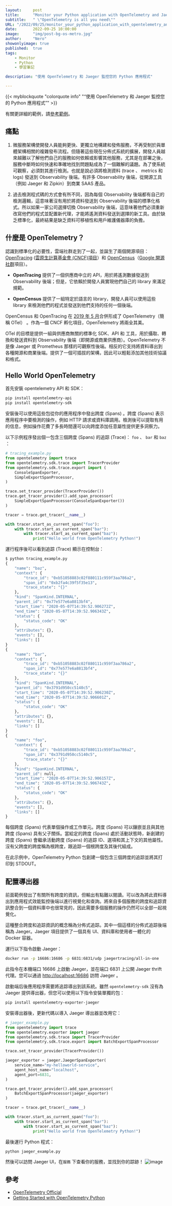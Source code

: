 ```yaml
---
layout:     post
title:      "Monitor your Python application with OpenTelemetry and Jaeger"
subtitle:   " \"OpenTelemetry is all you need\""
URL: "/2022/09/25/monitor_your_python_application_with_opentelemetry_and_jaeger/"
date:       2022-09-25 10:00:00
image:      "img/post-bg-os-metro.jpg"
author:     "Nero"
showonlyimage: true
published:  true 
tags:
    - Monitor
    - Python
    - 學習筆記

description: "使用 OpenTelemetry 和 Jaeger 監控您的 Python 應用程式"

---
```


{{< myblockquote "colorquote info" "“使用 OpenTelemetry 和 Jaeger 監控您的 Python 應用程式”" >}}

有關更詳細的範例，請[參考範例](https://github.com/open-telemetry/opentelemetry-python/tree/main/docs/examples)。

## 痛點
1. 微服務架構使開發人員能夠更快、更獨立地構建和發佈服務，不再受制於與單體架構相關的複雜發布流程。但隨著這些現在分佈式系統的擴展，開發人員越來越難以了解他們自己的服務如何依賴或影響其他服務，尤其是在部署之後，服務中斷時如何快速和準確地找到問題點成為了一個難解的議題。為了使系統可觀察，必須對其進行檢測。也就是說必須將檢測資料 (trace 、 metrics 和 logs) 發送到 Observability 後端。有許多 Observability 後端，從開源工具（例如 Jaeger 和 Zipkin）到商業 SAAS 產品。

2. 過去檢測程式碼的方式會有所不同，因為每個 Observability 後端都有自己的檢測邏輯，這意味著沒有用於將資料發送到 Observability 後端的標準化格式。所以如果一家公司選擇切換 Observability 後端，這意味著他們必須重新改寫他們的程式並配置新代理，才能將遙測資料發送到選擇的新工具。由於缺乏標準化，最終結果是缺乏資料可移植性和用戶維護儀器庫的負擔。

## 什麼是 OpenTelemetry？
認識到標準化的必要性，雲端社群走到了一起，並誕生了兩個開源項目：[OpenTracing](https://opentracing.io) ([雲原生計算基金會 (CNCF)項目](https://www.cncf.io)）和 [OpenCensus](https://opencensus.io)（[Google 開源社群](https://opensource.google/)項目）。

- **OpenTracing** 提供了一個供應商中立的 API，用於將遙測數據發送到 Observability 後端；但是，它依賴於開發人員實現他們自己的 library 來滿足規範。

- **OpenCensus** 提供了一組特定於語言的 library，開發人員可以使用這些 library 來檢測他們的程式並發送到他們支持的任何一個後端。

OpenCensus 和 OpenTracing 在 [2019 年 5 月](https://www.cncf.io/blog/2021/08/26/opentelemetry-becomes-a-cncf-incubating-project/)合併形成了 OpenTelemetry（簡稱 OTel） 。作為一個 CNCF 孵化項目，OpenTelemetry 將兩全其美。

OTel 的目標是提供一組與供應商無關的標準化 SDK、API 和 工具，用於攝取、轉換和發送資料到 Observability 後端（即開源或商業供應商）。OpenTelemetry 不是像 Jaeger 或 Prometheus 那樣的可觀察性後端。相反的它支持將資料導出到各種開源和商業後端。提供了一個可插拔的架構，因此可以輕鬆添加其他技術協議和格式。


## Hello World OpenTelemetry

首先安裝 opentelemetry API 和 SDK：

```bash
pip install opentelemetry-api
pip install opentelemetry-sdk
```

安裝後可以使用這些包從你的應用程序中發出跨度 (Spans) 。跨度 (Spans) 表示應用程序中要檢測的操作，例如 HTTP 請求或資料庫調用。檢測後可以提取有用的信息，例如操作花費了多長時間還可以向跨度添加任意屬性提供更多洞察力。

以下示例程序發出個一包含三個跨度 (Spans) 的追踪 (Trace)： `foo` 、 `bar` 和 `baz` ：

```python
# tracing_example.py
from opentelemetry import trace
from opentelemetry.sdk.trace import TracerProvider
from opentelemetry.sdk.trace.export import (
    ConsoleSpanExporter,
    SimpleExportSpanProcessor,
)

trace.set_tracer_provider(TracerProvider())
trace.get_tracer_provider().add_span_processor(
    SimpleExportSpanProcessor(ConsoleSpanExporter())
)

tracer = trace.get_tracer(__name__)

with tracer.start_as_current_span("foo"):
    with tracer.start_as_current_span("bar"):
        with tracer.start_as_current_span("baz"):
            print("Hello world from OpenTelemetry Python!")
```

運行程序後可以看到追踪 (Trace) 顯示在控制台：

```python
$ python tracing_example.py
{
    "name": "baz",
    "context": {
        "trace_id": "0xb51058883c02f880111c959f3aa786a2",
        "span_id": "0xb2fa4c39f5f35e13",
        "trace_state": "{}"
    },
    "kind": "SpanKind.INTERNAL",
    "parent_id": "0x77e577e6a8813bf4",
    "start_time": "2020-05-07T14:39:52.906272Z",
    "end_time": "2020-05-07T14:39:52.906343Z",
    "status": {
        "status_code": "OK"
    },
    "attributes": {},
    "events": [],
    "links": []
}
{
    "name": "bar",
    "context": {
        "trace_id": "0xb51058883c02f880111c959f3aa786a2",
        "span_id": "0x77e577e6a8813bf4",
        "trace_state": "{}"
    },
    "kind": "SpanKind.INTERNAL",
    "parent_id": "0x3791d950cc5140c5",
    "start_time": "2020-05-07T14:39:52.906230Z",
    "end_time": "2020-05-07T14:39:52.906601Z",
    "status": {
        "status_code": "OK"
    },
    "attributes": {},
    "events": [],
    "links": []
}
{
    "name": "foo",
    "context": {
        "trace_id": "0xb51058883c02f880111c959f3aa786a2",
        "span_id": "0x3791d950cc5140c5",
        "trace_state": "{}"
    },
    "kind": "SpanKind.INTERNAL",
    "parent_id": null,
    "start_time": "2020-05-07T14:39:52.906157Z",
    "end_time": "2020-05-07T14:39:52.906743Z",
    "status": {
        "status_code": "OK"
    },
    "attributes": {},
    "events": [],
    "links": []
}
```
每個跨度 (Spans) 代表單個操作或工作單元。跨度 (Spans) 可以鑲嵌並且與其他跨度 (Spans) 具有父子關係。當給定的跨度 (Spans) 處於活動狀態時，新創建的跨度 (Spans) 會繼承活動跨度 (Spans) 的追踪 ID、選項和其上下文的其他屬性。沒有父跨度的跨度稱為根跨度，跟追踪一個根跨度及其後代組成。

在此示例中，OpenTelemetry Python 包創建一個包含三個跨度的追踪並將其打印到 STDOUT。

## 配置導出器

前面範例發出了有關所有跨度的資訊，但輸出有點難以閱讀。可以改為將此資料導出到應用程式效能監控後端以進行視覺化和查詢。將來自多個服務的跨度和追踪資訊整合到一個資料庫中也很常見的，因此需要多個服務的操作仍然可以全部一起視覺化。

這種整合跨度和追踪資訊的概念稱為分佈式追踪。其中一個這樣的分佈式追踪後端稱為 Jaeger。Jaeger 項目提供了一個具有 UI、資料庫和使用者一體化的 Docker 容器。

運行以下指令啟動 Jaeger：

```bash
docker run -p 16686:16686 -p 6831:6831/udp jaegertracing/all-in-one
```
此指令在本機端口 16686 上啟動 Jaeger，並在端口 6831 上公開 Jaeger thrift 代理。您可以通過 [http://localhost:16686](http://localhost:16686) 訪問 Jaeger 。

啟動端后後應用程序需要將追踪導出到該系統。雖然 `opentelemetry-sdk` 沒有為 Jaeger 提供導出器，但您可以使用以下指令安裝單獨的包：

```bash
pip install opentelemetry-exporter-jaeger
```
安裝導出器後，更新代碼以導入 Jaeger 導出器並改用它：

```python
# jaeger_example.py
from opentelemetry import trace
from opentelemetry.exporter import jaeger
from opentelemetry.sdk.trace import TracerProvider
from opentelemetry.sdk.trace.export import BatchExportSpanProcessor

trace.set_tracer_provider(TracerProvider())

jaeger_exporter = jaeger.JaegerSpanExporter(
    service_name="my-helloworld-service",
    agent_host_name="localhost",
    agent_port=6831,
)

trace.get_tracer_provider().add_span_processor(
    BatchExportSpanProcessor(jaeger_exporter)
)

tracer = trace.get_tracer(__name__)

with tracer.start_as_current_span("foo"):
    with tracer.start_as_current_span("bar"):
        with tracer.start_as_current_span("baz"):
            print("Hello world from OpenTelemetry Python!")
```
最後運行 Python 程式：

```bash
python jaeger_example.py

```
然後可以訪問 Jaeger UI，在`服務` 下查看你的服務，並找到你的踪跡！
![image](https://user-images.githubusercontent.com/8331034/192150447-10d46390-794c-4e45-ad74-d398f1e4f8bb.png)



## 參考
- [OpenTelemetry Official](https://opentelemetry.io/)
- [Getting Started with OpenTelemetry Python](https://open-telemetry.github.io/opentelemetry-python/getting-started.html)
